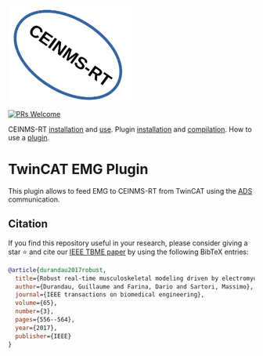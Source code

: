 <img src="https://github.com/CEINMS-RT/ceinmsrt-core-cpp/blob/main/CEINMS-RT_V2_ICON.png" width="50%" alt="CEINMS-RT logo">

[![PRs Welcome](https://img.shields.io/badge/PRs-welcome-brightgreen.svg)]()

CEINMS-RT [installation](https://ceinms-docs.readthedocs.io/en/latest/Installation%20%5BWindows%5D.html) and [use](https://ceinms-docs.readthedocs.io/en/latest/Tutorial%20%5BWindows%5D%5BUbuntu%5D.html).
Plugin [installation](#installation) and [compilation](https://ceinms-docs.readthedocs.io/en/latest/Compilation%20%5BWindows%5D.html). How to use a [plugin](#how-to-use-it).

# TwinCAT EMG Plugin

This plugin allows to feed EMG to CEINMS-RT from TwinCAT using the [ADS](https://www.beckhoff.com/en-ca/products/automation/twincat/tc1xxx-twincat-3-base/tc1000.html) communication.

## Citation

If you find this repository useful in your research, please consider giving a star ⭐ and cite our [IEEE TBME paper](https://spiral.imperial.ac.uk/bitstream/10044/1/48309/2/durandau%202017.pdf) by using the following BibTeX entries:

```BibTeX
@article{durandau2017robust,
  title={Robust real-time musculoskeletal modeling driven by electromyograms},
  author={Durandau, Guillaume and Farina, Dario and Sartori, Massimo},
  journal={IEEE transactions on biomedical engineering},
  volume={65},
  number={3},
  pages={556--564},
  year={2017},
  publisher={IEEE}
}
```
